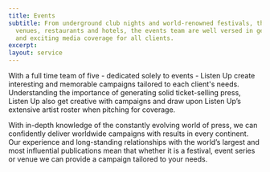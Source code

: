 ```yaml
---
title: Events
subtitle: From underground club nights and world-renowned festivals, through to high-end
  venues, restaurants and hotels, the events team are well versed in generating positive
  and exciting media coverage for all clients.
excerpt:
layout: service
---
```


With a full time team of five - dedicated solely to events - Listen Up create interesting and memorable campaigns tailored to each client's needs. Understanding the importance of generating solid ticket-selling press, Listen Up also get creative with campaigns and draw upon Listen Up’s extensive artist roster when pitching for coverage.

With in-depth knowledge of the constantly evolving world of press, we can confidently deliver worldwide campaigns with results in every continent. Our experience and long-standing relationships with the world’s largest and most influential publications mean that whether it is a festival, event series or venue we can provide a campaign tailored to your needs.